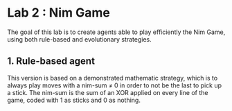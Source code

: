 # Lab 2 : Nim Game
The goal of this lab is to create agents able to play efficiently the Nim Game, using both rule-based and evolutionary strategies.
## 1. Rule-based agent
This version is based on a demonstrated mathematic strategy, which is to always play moves with a nim-sum $\neq$ 0 in order to not be the last to pick up a stick. The nim-sum is the sum of an XOR applied on every line of the game, coded with 1 as sticks and 0 as nothing.
